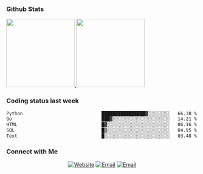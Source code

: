 
### Github Stats

<a href="https://github.com/lileixuan">
  <img height="180em" src="https://github-readme-stats.vercel.app/api?username=lileixuan&theme=buefy&show_icons=true" />
  <img height="180em" src="https://github-readme-stats.vercel.app/api/top-langs/?username=lileixuan&theme=buefy&layout=compact" />
</a>

### Coding status last week 

<!--START_SECTION:waka-->

```txt
Python                             ████████████████▓░░░░░░░░   66.38 %
Go                                 ███▓░░░░░░░░░░░░░░░░░░░░░   14.21 %
HTML                               █▓░░░░░░░░░░░░░░░░░░░░░░░   06.16 %
SQL                                █▒░░░░░░░░░░░░░░░░░░░░░░░   04.95 %
Text                               █░░░░░░░░░░░░░░░░░░░░░░░░   03.48 %
```

<!--END_SECTION:waka-->

### Connect with Me 

<p align="center">
<a href="https://www.koomu.cn/"><img alt="Website" src="https://img.shields.io/badge/Website-www.koomu.cn-blue?style=flat-square&logo=google-chrome"></a>
<a href="mailto:lileixuan@gmail.com"><img alt="Email" src="https://img.shields.io/badge/Email-lileixuan@gmail.com-blue?style=flat-square&logo=gmail"></a>
<a href="https://www.koomu.cn/rss/"><img alt="Email" src="https://img.shields.io/badge/RSS-www.koomu.cn%2Frss%2F-blue?style=flat-square&logo=rss"></a>


</p>
